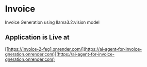 # Invoice
Invoice Generation using llama3.2:vision model


## Application is Live at 
[[https://invoice-2-feg1.onrender.com/](https://ai-agent-for-invoice-gneration.onrender.com)](https://ai-agent-for-invoice-gneration.onrender.com)

